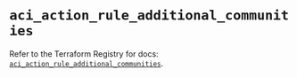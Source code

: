 # `aci_action_rule_additional_communities`

Refer to the Terraform Registry for docs: [`aci_action_rule_additional_communities`](https://registry.terraform.io/providers/ciscodevnet/aci/2.17.0/docs/resources/action_rule_additional_communities).
